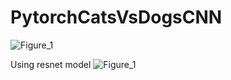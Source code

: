 # PytorchCatsVsDogsCNN
![Figure_1](https://github.com/Koks-creator/PytorchCatsVsDogsCNN/assets/73878161/fb56e36c-4e22-45c6-b98f-f7d390065eed)

Using resnet model
![Figure_1](https://github.com/Koks-creator/PytorchCatsVsDogsCNN/assets/73878161/624b6ffb-4448-46fc-afde-661756ee5222)
